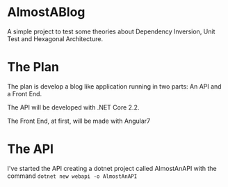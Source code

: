 # AlmostABlog

A simple project to test some theories about Dependency Inversion, Unit Test and Hexagonal Architecture.

# The Plan

The plan is develop a blog like application running in two parts: An API and a Front End.

The API will be developed with .NET Core 2.2.

The Front End, at first, will be made with Angular7

# The API

I've started the API creating a dotnet project called AlmostAnAPI with the command
`dotnet new webapi -o AlmostAnAPI`

